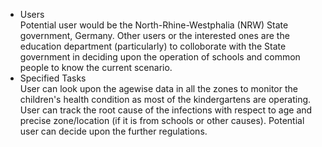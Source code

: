
<ul>
<li>Users</li>
Potential user would be the North-Rhine-Westphalia (NRW) State government, Germany.
Other users or the interested ones are the education department (particularly) to colloborate with the State government in deciding upon the operation of schools and common people to know the current scenario.
<li>Specified Tasks</li>
User can look upon the agewise data in all the zones to monitor the children's health condition as most of the kindergartens are operating.
User can track the root cause of the infections with respect to age and precise zone/location (if it is from schools or other causes).
Potential user can decide upon the further regulations.



```python

```
